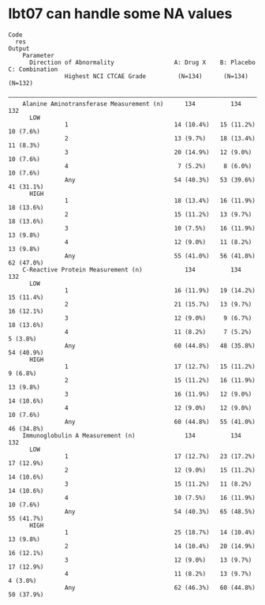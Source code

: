 # lbt07 can handle some NA values

    Code
      res
    Output
        Parameter                                                                          
          Direction of Abnormality                 A: Drug X    B: Placebo   C: Combination
                    Highest NCI CTCAE Grade         (N=134)      (N=134)        (N=132)    
        ———————————————————————————————————————————————————————————————————————————————————
        Alanine Aminotransferase Measurement (n)      134          134            132      
          LOW                                                                              
                    1                              14 (10.4%)   15 (11.2%)     10 (7.6%)   
                    2                              13 (9.7%)    18 (13.4%)     11 (8.3%)   
                    3                              20 (14.9%)   12 (9.0%)      10 (7.6%)   
                    4                               7 (5.2%)     8 (6.0%)      10 (7.6%)   
                    Any                            54 (40.3%)   53 (39.6%)     41 (31.1%)  
          HIGH                                                                             
                    1                              18 (13.4%)   16 (11.9%)     18 (13.6%)  
                    2                              15 (11.2%)   13 (9.7%)      18 (13.6%)  
                    3                              10 (7.5%)    16 (11.9%)     13 (9.8%)   
                    4                              12 (9.0%)    11 (8.2%)      13 (9.8%)   
                    Any                            55 (41.0%)   56 (41.8%)     62 (47.0%)  
        C-Reactive Protein Measurement (n)            134          134            132      
          LOW                                                                              
                    1                              16 (11.9%)   19 (14.2%)     15 (11.4%)  
                    2                              21 (15.7%)   13 (9.7%)      16 (12.1%)  
                    3                              12 (9.0%)     9 (6.7%)      18 (13.6%)  
                    4                              11 (8.2%)     7 (5.2%)       5 (3.8%)   
                    Any                            60 (44.8%)   48 (35.8%)     54 (40.9%)  
          HIGH                                                                             
                    1                              17 (12.7%)   15 (11.2%)      9 (6.8%)   
                    2                              15 (11.2%)   16 (11.9%)     13 (9.8%)   
                    3                              16 (11.9%)   12 (9.0%)      14 (10.6%)  
                    4                              12 (9.0%)    12 (9.0%)      10 (7.6%)   
                    Any                            60 (44.8%)   55 (41.0%)     46 (34.8%)  
        Immunoglobulin A Measurement (n)              134          134            132      
          LOW                                                                              
                    1                              17 (12.7%)   23 (17.2%)     17 (12.9%)  
                    2                              12 (9.0%)    15 (11.2%)     14 (10.6%)  
                    3                              15 (11.2%)   11 (8.2%)      14 (10.6%)  
                    4                              10 (7.5%)    16 (11.9%)     10 (7.6%)   
                    Any                            54 (40.3%)   65 (48.5%)     55 (41.7%)  
          HIGH                                                                             
                    1                              25 (18.7%)   14 (10.4%)     13 (9.8%)   
                    2                              14 (10.4%)   20 (14.9%)     16 (12.1%)  
                    3                              12 (9.0%)    13 (9.7%)      17 (12.9%)  
                    4                              11 (8.2%)    13 (9.7%)       4 (3.0%)   
                    Any                            62 (46.3%)   60 (44.8%)     50 (37.9%)  

